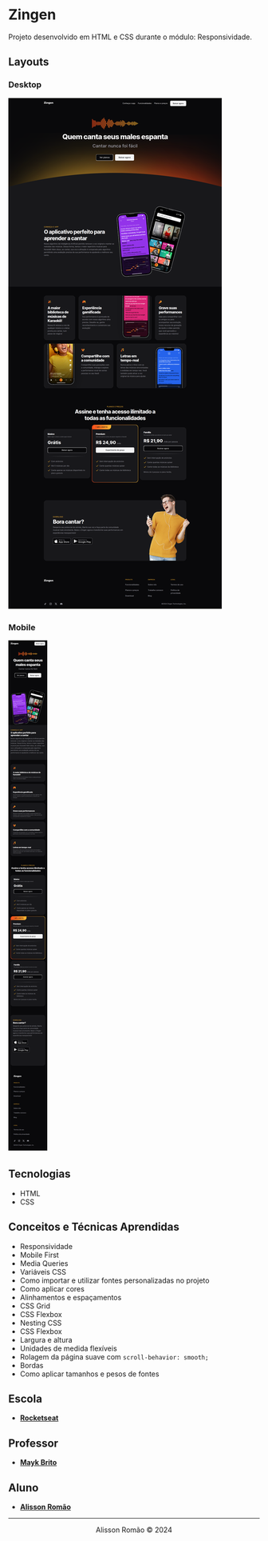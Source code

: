 # Zingen
Projeto desenvolvido em HTML e CSS durante o módulo: Responsividade.

## Layouts
### Desktop
![zingen-desktop-image](./screenshots/zingen-desktop.png)
### Mobile
![zingen-mobile-image](./screenshots/zingen-mobile.png)

## Tecnologias
- HTML
- CSS

## Conceitos e Técnicas Aprendidas
- Responsividade
- Mobile First
- Media Queries
- Variáveis CSS
- Como importar e utilizar fontes personalizadas no projeto
- Como aplicar cores 
- Alinhamentos e espaçamentos
- CSS Grid
- CSS Flexbox
- Nesting CSS
- CSS Flexbox
- Largura e altura
- Unidades de medida flexíveis
- Rolagem da página suave com `scroll-behavior: smooth;`
- Bordas
- Como aplicar tamanhos e pesos de fontes

 ## Escola
 - [**Rocketseat**](https://github.com/rocketseat)

## Professor
- [**Mayk Brito**](https://github.com/maykbrito)

## Aluno
- [**Alisson Romão**](https://github.com/alissonromaosantos)

---

<div align="center">
  Alisson Romão &copy; 2024
</div>
